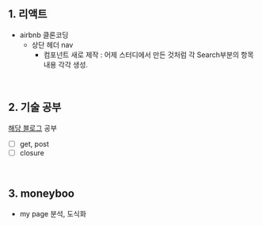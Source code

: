 ## 1. 리액트
- airbnb 클론코딩
  - 상단 헤더 nav
    - 컴포넌트 새로 제작 : 어제 스터디에서 만든 것처럼 각 Search부분의 항목 내용 각각 생성.

<br/>

## 2. 기술 공부
[해당 블로그](https://realmojo.tistory.com/300) 공부
- [ ] get, post
- [ ] closure

<br/>

## 3. moneyboo
- my page 분석, 도식화

